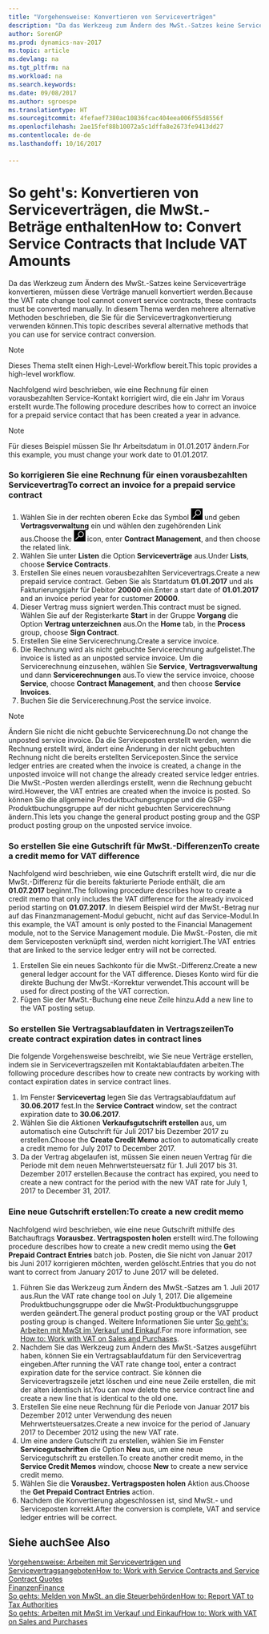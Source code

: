 ```yaml
---
title: "Vorgehensweise: Konvertieren von Serviceverträgen"
description: "Da das Werkzeug zum Ändern des MwSt.-Satzes keine Serviceverträge konvertieren, müssen diese Verträge manuell konvertiert werden. In diesem Thema werden mehrere alternative Methoden beschrieben, die Sie für die Servicevertragkonvertierung verwenden können."
author: SorenGP
ms.prod: dynamics-nav-2017
ms.topic: article
ms.devlang: na
ms.tgt_pltfrm: na
ms.workload: na
ms.search.keywords: 
ms.date: 09/08/2017
ms.author: sgroespe
ms.translationtype: HT
ms.sourcegitcommit: 4fefaef7380ac10836fcac404eea006f55d8556f
ms.openlocfilehash: 2ae15fef88b10072a5c1dffa8e2673fe9413dd27
ms.contentlocale: de-de
ms.lasthandoff: 10/16/2017

---
```

# <a name="how-to-convert-service-contracts-that-include-vat-amounts"></a><span data-ttu-id="277a6-104">So geht's: Konvertieren von Serviceverträgen, die MwSt.-Beträge enthalten</span><span class="sxs-lookup"><span data-stu-id="277a6-104">How to: Convert Service Contracts that Include VAT Amounts</span></span>
<span data-ttu-id="277a6-105">Da das Werkzeug zum Ändern des MwSt.-Satzes keine Serviceverträge konvertieren, müssen diese Verträge manuell konvertiert werden.</span><span class="sxs-lookup"><span data-stu-id="277a6-105">Because the VAT rate change tool cannot convert service contracts, these contracts must be converted manually.</span></span> <span data-ttu-id="277a6-106">In diesem Thema werden mehrere alternative Methoden beschrieben, die Sie für die Servicevertragkonvertierung verwenden können.</span><span class="sxs-lookup"><span data-stu-id="277a6-106">This topic describes several alternative methods that you can use for service contract conversion.</span></span>  

> [!NOTE]  
>  <span data-ttu-id="277a6-107">Dieses Thema stellt einen High-Level-Workflow bereit.</span><span class="sxs-lookup"><span data-stu-id="277a6-107">This topic provides a high-level workflow.</span></span>  

 <span data-ttu-id="277a6-108">Nachfolgend wird beschrieben, wie eine Rechnung für einen vorausbezahlten Service-Kontakt korrigiert wird, die ein Jahr im Voraus erstellt wurde.</span><span class="sxs-lookup"><span data-stu-id="277a6-108">The following procedure describes how to correct an invoice for a prepaid service contact that has been created a year in advance.</span></span>  

> [!NOTE]  
>  <span data-ttu-id="277a6-109">Für dieses Beispiel müssen Sie Ihr Arbeitsdatum in 01.01.2017 ändern.</span><span class="sxs-lookup"><span data-stu-id="277a6-109">For this example, you must change your work date to 01.01.2017.</span></span>  

### <a name="to-correct-an-invoice-for-a-prepaid-service-contract"></a><span data-ttu-id="277a6-110">So korrigieren Sie eine Rechnung für einen vorausbezahlten Servicevertrag</span><span class="sxs-lookup"><span data-stu-id="277a6-110">To correct an invoice for a prepaid service contract</span></span>  
1. <span data-ttu-id="277a6-111">Wählen Sie in der rechten oberen Ecke das Symbol ![Nach Seite oder Bericht suchen](media/ui-search/search_small.png "Nach Seite oder Bericht suchen") und geben **Vertragsverwaltung** ein und wählen den zugehörenden Link aus.</span><span class="sxs-lookup"><span data-stu-id="277a6-111">Choose the ![Search for Page or Report](media/ui-search/search_small.png "Search for Page or Report icon") icon, enter **Contract Management**, and then choose the related link.</span></span>  
2. <span data-ttu-id="277a6-112">Wählen Sie unter **Listen** die Option **Serviceverträge** aus.</span><span class="sxs-lookup"><span data-stu-id="277a6-112">Under **Lists**, choose **Service Contracts**.</span></span>  
3. <span data-ttu-id="277a6-113">Erstellen Sie eines neuen vorausbezahlten Servicevertrags.</span><span class="sxs-lookup"><span data-stu-id="277a6-113">Create a new prepaid service contract.</span></span> <span data-ttu-id="277a6-114">Geben Sie als Startdatum **01.01.2017** und als Fakturierungsjahr für Debitor **20000** ein.</span><span class="sxs-lookup"><span data-stu-id="277a6-114">Enter a start date of **01.01.2017** and an invoice period year for customer **20000**.</span></span>  
4. <span data-ttu-id="277a6-115">Dieser Vertrag muss signiert werden.</span><span class="sxs-lookup"><span data-stu-id="277a6-115">This contract must be signed.</span></span> <span data-ttu-id="277a6-116">Wählen Sie auf der Registerkarte **Start** in der Gruppe **Vorgang** die Option **Vertrag unterzeichnen** aus.</span><span class="sxs-lookup"><span data-stu-id="277a6-116">On the **Home** tab, in the **Process** group, choose **Sign Contract**.</span></span>  
5. <span data-ttu-id="277a6-117">Erstellen Sie eine Servicerechnung.</span><span class="sxs-lookup"><span data-stu-id="277a6-117">Create a service invoice.</span></span>
6. <span data-ttu-id="277a6-118">Die Rechnung wird als nicht gebuchte Servicerechnung aufgelistet.</span><span class="sxs-lookup"><span data-stu-id="277a6-118">The invoice is listed as an unposted service invoice.</span></span> <span data-ttu-id="277a6-119">Um die Servicerechnung einzusehen, wählen Sie **Service**, **Vertragsverwaltung** und dann **Servicerechnungen** aus.</span><span class="sxs-lookup"><span data-stu-id="277a6-119">To view the service invoice, choose **Service**, choose **Contract Management**, and then choose **Service Invoices**.</span></span>  
7. <span data-ttu-id="277a6-120">Buchen Sie die Servicerechnung.</span><span class="sxs-lookup"><span data-stu-id="277a6-120">Post the service invoice.</span></span>  

> [!NOTE]  
>  <span data-ttu-id="277a6-121">Ändern Sie nicht die nicht gebuchte Servicerechnung.</span><span class="sxs-lookup"><span data-stu-id="277a6-121">Do not change the unposted service invoice.</span></span> <span data-ttu-id="277a6-122">Da die Serviceposten erstellt werden, wenn die Rechnung erstellt wird, ändert eine Änderung in der nicht gebuchten Rechnung nicht die bereits erstellten Serviceposten.</span><span class="sxs-lookup"><span data-stu-id="277a6-122">Since the service ledger entries are created when the invoice is created, a change in the unposted invoice will not change the already created service ledger entries.</span></span> <span data-ttu-id="277a6-123">Die MwSt.-Posten werden allerdings erstellt, wenn die Rechnung gebucht wird.</span><span class="sxs-lookup"><span data-stu-id="277a6-123">However, the VAT entries are created when the invoice is posted.</span></span> <span data-ttu-id="277a6-124">So können Sie die allgemeine Produktbuchungsgruppe und die GSP-Produktbuchungsgruppe auf der nicht gebuchten Servicerechnung ändern.</span><span class="sxs-lookup"><span data-stu-id="277a6-124">This lets you change the general product posting group and the GSP product posting group on the unposted service invoice.</span></span>  

### <a name="to-create-a-credit-memo-for-vat-difference"></a><span data-ttu-id="277a6-125">So erstellen Sie eine Gutschrift für MwSt.-Differenzen</span><span class="sxs-lookup"><span data-stu-id="277a6-125">To create a credit memo for VAT difference</span></span>  
<span data-ttu-id="277a6-126">Nachfolgend wird beschrieben, wie eine Gutschrift erstellt wird, die nur die MwSt.-Differenz für die bereits fakturierte Periode enthält, die am **01.07.2017** beginnt.</span><span class="sxs-lookup"><span data-stu-id="277a6-126">The following procedure describes how to create a credit memo that only includes the VAT difference for the already invoiced period starting on **01.07.2017**.</span></span> <span data-ttu-id="277a6-127">In diesem Beispiel wird der MwSt.-Betrag nur auf das Finanzmanagement-Modul gebucht, nicht auf das Service-Modul.</span><span class="sxs-lookup"><span data-stu-id="277a6-127">In this example, the VAT amount is only posted to the Financial Management module, not to the Service Management module.</span></span> <span data-ttu-id="277a6-128">Die MwSt.-Posten, die mit dem Serviceposten verknüpft sind, werden nicht korrigiert.</span><span class="sxs-lookup"><span data-stu-id="277a6-128">The VAT entries that are linked to the service ledger entry will not be corrected.</span></span>  

1. <span data-ttu-id="277a6-129">Erstellen Sie ein neues Sachkonto für die MwSt.-Differenz.</span><span class="sxs-lookup"><span data-stu-id="277a6-129">Create a new general ledger account for the VAT difference.</span></span> <span data-ttu-id="277a6-130">Dieses Konto wird für die direkte Buchung der MwSt.-Korrektur verwendet.</span><span class="sxs-lookup"><span data-stu-id="277a6-130">This account will be used for direct posting of the VAT correction.</span></span>  
2. <span data-ttu-id="277a6-131">Fügen Sie der MwSt.-Buchung eine neue Zeile hinzu.</span><span class="sxs-lookup"><span data-stu-id="277a6-131">Add a new line to the VAT posting setup.</span></span>  

### <a name="to-create-contract-expiration-dates-in-contract-lines"></a><span data-ttu-id="277a6-132">So erstellen Sie Vertragsablaufdaten in Vertragszeilen</span><span class="sxs-lookup"><span data-stu-id="277a6-132">To create contract expiration dates in contract lines</span></span>  
<span data-ttu-id="277a6-133">Die folgende Vorgehensweise beschreibt, wie Sie neue Verträge erstellen, indem sie in Servicevertragszeilen mit Kontaktablaufdaten arbeiten.</span><span class="sxs-lookup"><span data-stu-id="277a6-133">The following procedure describes how to create new contracts by working with contact expiration dates in service contract lines.</span></span>  

1. <span data-ttu-id="277a6-134">Im Fenster **Servicevertag** legen Sie das Vertragsablaufdatum auf **30.06.2017** fest.</span><span class="sxs-lookup"><span data-stu-id="277a6-134">In the **Service Contract** window, set the contract expiration date to **30.06.2017**.</span></span>  
2. <span data-ttu-id="277a6-135">Wählen Sie die Aktionen **Verkaufsgutschrift erstellen** aus, um automatisch eine Gutschrift für Juli 2017 bis Dezember 2017 zu erstellen.</span><span class="sxs-lookup"><span data-stu-id="277a6-135">Choose the **Create Credit Memo** action to automatically create a credit memo for July 2017 to December 2017.</span></span>  
3. <span data-ttu-id="277a6-136">Da der Vertrag abgelaufen ist, müssen Sie einen neuen Vertrag für die Periode mit dem neuen Mehrwertsteuersatz für 1. Juli 2017 bis 31. Dezember 2017 erstellen.</span><span class="sxs-lookup"><span data-stu-id="277a6-136">Because the contract has expired, you need to create a new contract for the period with the new VAT rate for July 1, 2017 to December 31, 2017.</span></span>  

### <a name="to-create-a-new-credit-memo"></a><span data-ttu-id="277a6-137">Eine neue Gutschrift erstellen:</span><span class="sxs-lookup"><span data-stu-id="277a6-137">To create a new credit memo</span></span>  
<span data-ttu-id="277a6-138">Nachfolgend wird beschrieben, wie eine neue Gutschrift mithilfe des Batchauftrags **Vorausbez. Vertragsposten holen** erstellt wird.</span><span class="sxs-lookup"><span data-stu-id="277a6-138">The following procedure describes how to create a new credit memo using the **Get Prepaid Contract Entries** batch job.</span></span> <span data-ttu-id="277a6-139">Posten, die Sie nicht von Januar 2017 bis Juni 2017 korrigieren möchten, werden gelöscht.</span><span class="sxs-lookup"><span data-stu-id="277a6-139">Entries that you do not want to correct from January 2017 to June 2017 will be deleted.</span></span>  

1. <span data-ttu-id="277a6-140">Führen Sie das Werkzeug zum Ändern des MwSt.-Satzes am 1. Juli 2017 aus.</span><span class="sxs-lookup"><span data-stu-id="277a6-140">Run the VAT rate change tool on July 1, 2017.</span></span> <span data-ttu-id="277a6-141">Die allgemeine Produktbuchungsgruppe oder die MwSt-Produktbuchungsgruppe werden geändert.</span><span class="sxs-lookup"><span data-stu-id="277a6-141">The general product posting group or the VAT product posting group is changed.</span></span> <span data-ttu-id="277a6-142">Weitere Informationen Sie unter [So geht's: Arbeiten mit MwSt im Verkauf und Einkauf](finance-work-with-vat.md).</span><span class="sxs-lookup"><span data-stu-id="277a6-142">For more information, see [How to: Work with VAT on Sales and Purchases](finance-work-with-vat.md).</span></span>  
2. <span data-ttu-id="277a6-143">Nachdem Sie das Werkzeug zum Ändern des MwSt.-Satzes ausgeführt haben, können Sie ein Vertragsablaufdatum für den Servicevertrag eingeben.</span><span class="sxs-lookup"><span data-stu-id="277a6-143">After running the VAT rate change tool, enter a contract expiration date for the service contract.</span></span> <span data-ttu-id="277a6-144">Sie können die Servicevertragszeile jetzt löschen und eine neue Zeile erstellen, die mit der alten identisch ist.</span><span class="sxs-lookup"><span data-stu-id="277a6-144">You can now delete the service contract line and create a new line that is identical to the old one.</span></span>  
3. <span data-ttu-id="277a6-145">Erstellen Sie eine neue Rechnung für die Periode von Januar 2017 bis Dezember 2012 unter Verwendung des neuen Mehrwertsteuersatzes.</span><span class="sxs-lookup"><span data-stu-id="277a6-145">Create a new invoice for the period of January 2017 to December 2012 using the new VAT rate.</span></span>  
4. <span data-ttu-id="277a6-146">Um eine andere Gutschrift zu erstellen, wählen Sie im Fenster **Servicegutschriften** die Option **Neu** aus, um eine neue Servicegutschrift zu erstellen.</span><span class="sxs-lookup"><span data-stu-id="277a6-146">To create another credit memo, in the **Service Credit Memos** window, choose **New** to create a new service credit memo.</span></span>  
5. <span data-ttu-id="277a6-147">Wählen Sie die **Vorausbez. Vertragsposten holen** Aktion aus.</span><span class="sxs-lookup"><span data-stu-id="277a6-147">Choose the **Get Prepaid Contract Entries** action.</span></span>  
6. <span data-ttu-id="277a6-148">Nachdem die Konvertierung abgeschlossen ist, sind MwSt.- und Serviceposten korrekt.</span><span class="sxs-lookup"><span data-stu-id="277a6-148">After the conversion is complete, VAT and service ledger entries will be correct.</span></span>  

## <a name="see-also"></a><span data-ttu-id="277a6-149">Siehe auch</span><span class="sxs-lookup"><span data-stu-id="277a6-149">See Also</span></span>  
[<span data-ttu-id="277a6-150">Vorgehensweise: Arbeiten mit Serviceverträgen und Servicevertragsangeboten</span><span class="sxs-lookup"><span data-stu-id="277a6-150">How to: Work with Service Contracts and Service Contract Quotes</span></span>](service-how-to-create-service-contracts-and-service-contract-quotes.md)  
[<span data-ttu-id="277a6-151">Finanzen</span><span class="sxs-lookup"><span data-stu-id="277a6-151">Finance</span></span>](finance.md)  
[<span data-ttu-id="277a6-152">So gehts: Melden von MwSt. an die Steuerbehörden</span><span class="sxs-lookup"><span data-stu-id="277a6-152">How to: Report VAT to Tax Authorities</span></span>](finance-how-report-vat.md)  
[<span data-ttu-id="277a6-153">So gehts: Arbeiten mit MwSt im Verkauf und Einkauf</span><span class="sxs-lookup"><span data-stu-id="277a6-153">How to: Work with VAT on Sales and Purchases</span></span>](finance-work-with-vat.md)  

